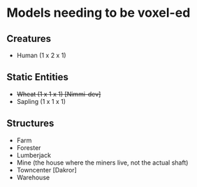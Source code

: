 Models needing to be voxel-ed
=========

## Creatures
- Human (1 x 2 x 1)

## Static Entities
- ~~Wheat (1 x 1 x 1) [Nimmi-dev]~~
- Sapling (1 x 1 x 1)
  
## Structures
- Farm
- Forester
- Lumberjack
- Mine (the house where the miners live, not the actual shaft)
- Towncenter [Dakror]
- Warehouse
